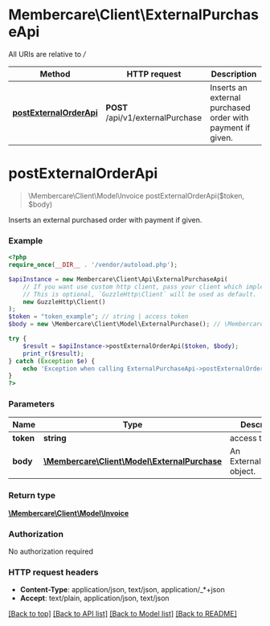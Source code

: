 # Membercare\Client\ExternalPurchaseApi

All URIs are relative to */*

Method | HTTP request | Description
------------- | ------------- | -------------
[**postExternalOrderApi**](ExternalPurchaseApi.md#postexternalorderapi) | **POST** /api/v1/externalPurchase | Inserts an external purchased order with payment if given.

# **postExternalOrderApi**
> \Membercare\Client\Model\Invoice postExternalOrderApi($token, $body)

Inserts an external purchased order with payment if given.

### Example
```php
<?php
require_once(__DIR__ . '/vendor/autoload.php');

$apiInstance = new Membercare\Client\Api\ExternalPurchaseApi(
    // If you want use custom http client, pass your client which implements `GuzzleHttp\ClientInterface`.
    // This is optional, `GuzzleHttp\Client` will be used as default.
    new GuzzleHttp\Client()
);
$token = "token_example"; // string | access token
$body = new \Membercare\Client\Model\ExternalPurchase(); // \Membercare\Client\Model\ExternalPurchase | An ExternalPurchase object.

try {
    $result = $apiInstance->postExternalOrderApi($token, $body);
    print_r($result);
} catch (Exception $e) {
    echo 'Exception when calling ExternalPurchaseApi->postExternalOrderApi: ', $e->getMessage(), PHP_EOL;
}
?>
```

### Parameters

Name | Type | Description  | Notes
------------- | ------------- | ------------- | -------------
 **token** | **string**| access token |
 **body** | [**\Membercare\Client\Model\ExternalPurchase**](../Model/ExternalPurchase.md)| An ExternalPurchase object. | [optional]

### Return type

[**\Membercare\Client\Model\Invoice**](../Model/Invoice.md)

### Authorization

No authorization required

### HTTP request headers

 - **Content-Type**: application/json, text/json, application/_*+json
 - **Accept**: text/plain, application/json, text/json

[[Back to top]](#) [[Back to API list]](../../README.md#documentation-for-api-endpoints) [[Back to Model list]](../../README.md#documentation-for-models) [[Back to README]](../../README.md)


